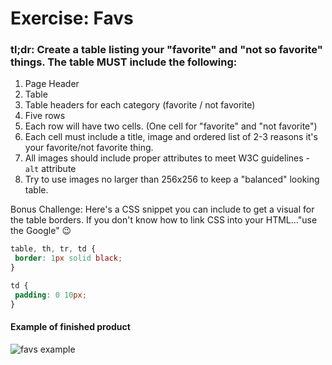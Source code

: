 # Exercise: Favs

### tl;dr: Create a table listing your "favorite" and "not so favorite" things. The table MUST include the following:

1. Page Header
1. Table
1. Table headers for each category (favorite / not favorite)
1. Five rows
1. Each row will have two cells. (One cell for "favorite" and "not favorite")
1. Each cell must include a title, image and ordered list of 2-3 reasons it's your favorite/not favorite thing.
1. All images should include proper attributes to meet W3C guidelines - `alt` attribute
1. Try to use images no larger than 256x256 to keep a "balanced" looking table.

Bonus Challenge: Here's a CSS snippet you can include to get a visual for the table borders. If you don't know how to link CSS into your HTML..."use the Google" 😉

```css
table, th, tr, td {
 border: 1px solid black;
}

td {
 padding: 0 10px;
}
```

#### Example of finished product

<img src="\apcsp\assets\img\favs.png" alt="favs example">